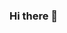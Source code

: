 ### Hi there 👋

<!--
**dipankarpl/dipankarpl** is a ✨ _special_ ✨ repository because its `README.md` (this file) appears on your GitHub profile.

Here are some ideas to get you started:

- 🔭 I’m currently working on ...
- 🌱 I’m currently learning ...
- 👯 I’m looking to collaborate on ...
- 🤔 I’m looking for help with ...
- 💬 Ask me about ...
- 📫 How to reach me
          ![image](https://github.com/dipankarpl/dipankarpl/assets/54134346/480de9cd-8453-4e5f-a5a6-566b55f69a85)

- 😄 Pronouns: ...
- ⚡ Fun fact: ...
-->
